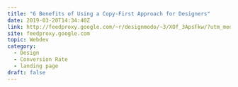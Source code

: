 ```yaml
---
title: "6 Benefits of Using a Copy-First Approach for Designers"
date: 2019-03-20T14:34:40Z
link: http://feedproxy.google.com/~r/designmodo/~3/XOf_3ApsFkw/?utm_medium=RSS&utm_source=hune
site: feedproxy.google.com
topic: Webdev
category:
  - Design
  - Conversion Rate
  - landing page
draft: false
---
```


